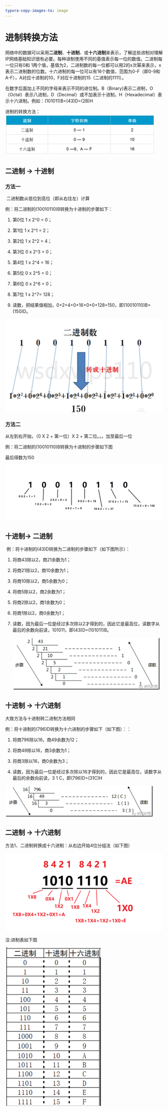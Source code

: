 ```yaml
---
typora-copy-images-to: image
---
```


# 进制转换方法

网络中的数据可以采用**二进制**、**十进制**、或**十六进制**来表示，了解这些进制对理解IP网络基础知识很有必要。每种进制使用不同的基值表示每一位的数值。二进制每一位只有0和 1两个值，基值为2，二进制数的每一位都可以用2的x次幂来表示，x表示二进制数的位数。十六进制的每一位可以有16个数值，范围为0-F（即0-9和A-F），A对应十进制的10，F对应十进制的15（二进制的1111）。

在数字后面加上不同的字母来表示不同的进位制。B（Binary)表示二进制，O（Octal）表示八进制，D（Decimal）或不加表示十进制，H（Hexadecimal）表示十六进制。例如：(101011)B=(43)D=(2B)H



进制的转换方法：![图2](image/%E5%9B%BE2.png)

## **二进制 → 十进制**

### 方法一

​	二进制数从低位到高位（即从右往左）计算

例：将二进制的(10010110)B转换为十进制的步骤如下：

1. 第0位 1 x 2^0 = 0；

2. 第1位 1 x 2^1 = 2；

3. 第2位 1 x 2^2 = 4；

4. 第3位 0 x 2^3 = 0；

5. 第4位 1 x 2^4 = 16；

6. 第5位 0 x 2^5 = 0；
7. 第6位  0 x 2^6 = 0；
8. 第7位  1 x 2^7= 128；

7. 读数，把结果值相加，0+2+4+0+16+0+0+128=150，即(10010110)B=(150)D。

   



**![图1](image/%E5%9B%BE1.png)**

### 方法二

从左到右开始，（0 X 2 + 第一位）X 2 + 第二位。。。加至最后一位

例：将二进制的(10010110)B转换为十进制的步骤如下图

最后得数为150

![图7](image/图7.png)



## **十进制→ 二进制**

​	例：将十进制的(43)D转换为二进制的步骤如下（如下图所示）：

1. 将商43除以2，商21余数为1；

2. 将商21除以2，商10余数为1；

3. 将商10除以2，商5余数为0；

4. 将商5除以2，商2余数为1；

5. 将商2除以2，商1余数为0； 

6. 将商1除以2，商0余数为1； 

7. 读数，因为最后一位是经过多次除以2才得到的，因此它是最高位，读数字从最后的余数向前读，101011，即(43)D=(101011)B。

   ![图5](image/%E5%9B%BE5.png)

## **十进制 → 十六进制**

大致方法与十进制转二进制方法相同

例：将十进制的(796)D转换为十六进制的步骤如下（如下图）：：

1. 将商796除以16，商49余数为12；

2. 将商49除以16，商3余数为1；

3. 将商3除以16，商0余数为3；

7. 读数，因为最后一位是经过多次除以16才得到的，因此它是最高位，读数字从最后的余数向前读，3  1  C，即(796)D=(31C)H

![图片6](image/%E5%9B%BE%E7%89%876.png)

## **二进制 → 十六进制**

方法1、二进制转换成十六进制：从右边开始4位分组法（如下图）



![1565870007345](image/图3.png)

注:进制表如下图

![图4](image/%E5%9B%BE4.png)

